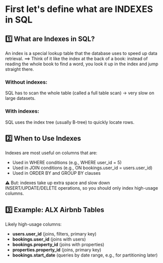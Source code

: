# First let's define what are INDEXES in SQL
## 1️⃣ What are Indexes in SQL?
An index is a special lookup table that the database uses to speed up data retrieval.
==> Think of it like the index at the back of a book: instead of reading the whole book to find a word, you look it up in the index and jump straight there.

### Without indexes:
SQL has to scan the whole table (called a full table scan) → very slow on large datasets.

### With indexes:
SQL uses the index tree (usually B-tree) to quickly locate rows.

## 2️⃣ When to Use Indexes

Indexes are most useful on columns that are:

- Used in WHERE conditions (e.g., WHERE user_id = 5)
- Used in JOIN conditions (e.g., ON bookings.user_id = users.user_id)
- Used in ORDER BY and GROUP BY clauses

⚠️ But: indexes take up extra space and slow down INSERT/UPDATE/DELETE operations, so you should only index high-usage columns.

## 3️⃣ Example: ALX Airbnb Tables
Likely high-usage columns:

- **users.user_id** (joins, filters, primary key)
- **bookings.user_id** (joins with users)
- **bookings.property_id** (joins with properties)
- **properties.property_id** (joins, primary key)
- **bookings.start_date** (queries by date range, e.g., for partitioning later)



